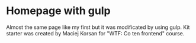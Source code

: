 # Homepage with gulp

Almost the same page like my first but it was modificated by using gulp.
Kit starter was created by Maciej Korsan for "WTF: Co ten frontend" course.


